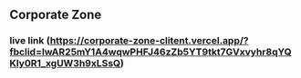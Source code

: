 ## Corporate Zone
### live link (https://corporate-zone-clitent.vercel.app/?fbclid=IwAR25mY1A4wqwPHFJ46zZb5YT9tkt7GVxvyhr8qYQKly0R1_xgUW3h9xLSsQ)
